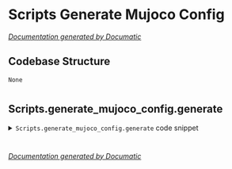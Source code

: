 # Scripts Generate Mujoco Config

[_Documentation generated by Documatic_](https://www.documatic.com)

<!---Documatic-section-Codebase Structure-start--->
## Codebase Structure

<!---Documatic-block-system_architecture-start--->
```mermaid
None
```
<!---Documatic-block-system_architecture-end--->

# #
<!---Documatic-section-Codebase Structure-end--->

<!---Documatic-section-Scripts.generate_mujoco_config.generate-start--->
## Scripts.generate_mujoco_config.generate

<!---Documatic-section-generate-start--->
<!---Documatic-block-Scripts.generate_mujoco_config.generate-start--->
<details>
	<summary><code>Scripts.generate_mujoco_config.generate</code> code snippet</summary>

```python
@click.command()
@click.option('--version', type=click.Choice(['pytorch', 'tf2']), default='pytorch', help='Version of implementation')
@click.option('--algo', type=click.Choice(['PPO', 'GAIL', 'PPO_EXPERT']), default='GAIL', help='Version of implementation')
@click.option('--envs', type=str, default='HalfCheetah-v3,Hopper-v3,Walker2d-v3,Ant-v3', help='Environment ids')
def generate(version, algo, envs):
    click.echo(f'Version: {version}, Algorithm: {algo}, Envs: {envs}')
    envs_list = envs.split(',')
    config_dict = {'session_name': f'run-all-{algo}', 'start_directory': f'~/PycharmProjects/DeepRL_Algorithms', 'windows': []}
    panes_list = []
    tensor_board_command = f'tensorboard --logdir=./Algorithms/{version}/log'
    for env in envs_list:
        print(f'Generate config for env : {env}')
        run_command = None
        if algo == 'GAIL':
            run_command = COMMON_TEMPLATE + GAIL_TEMPLATE.format(version, algo, env, f'./Algorithms/{version}/{algo}/trained_models', int(multiprocessing.cpu_count() / 2), False, f'./Algorithms/{version}/{algo}/config/config.yml', f'./Algorithms/{version}/{algo}/data/{env}.npz', f'./Algorithms/{version}/{algo}/log')
            tensor_board_command = f'tensorboard --logdir=./Algorithms/{version}/{algo}/log'
        elif algo == 'PPO':
            run_command = COMMON_TEMPLATE + PPO_TEMPLATE.format(version, algo, env, f'./Algorithms/{version}/{algo}/trained_models', int(multiprocessing.cpu_count() / 2), False, f'./Algorithms/{version}/{algo}/log')
        elif algo == 'PPO_EXPERT':
            run_command = COMMON_TEMPLATE + PPO_EXPERT_TEMPLATE.format(version, env, f'./Algorithms/{version}/PPO/trained_models/{env}_ppo.p', f'./Algorithms/{version}/GAIL/data')
        panes_list.append(run_command)
    panes_list.append(COMMON_TEMPLATE + tensor_board_command)
    config_dict['windows'].append({'window_name': f'{algo}', 'panes': panes_list, 'layout': 'tiled'})
    yaml.dump(config_dict, open(f'run_all_{algo}.yaml', 'w'), default_flow_style=False)
```
</details>
<!---Documatic-block-Scripts.generate_mujoco_config.generate-end--->
<!---Documatic-section-generate-end--->

# #
<!---Documatic-section-Scripts.generate_mujoco_config.generate-end--->

[_Documentation generated by Documatic_](https://www.documatic.com)